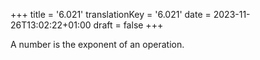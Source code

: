 +++
title = '6.021'
translationKey = '6.021'
date = 2023-11-26T13:02:22+01:00
draft = false
+++

A number is the exponent of an operation.
